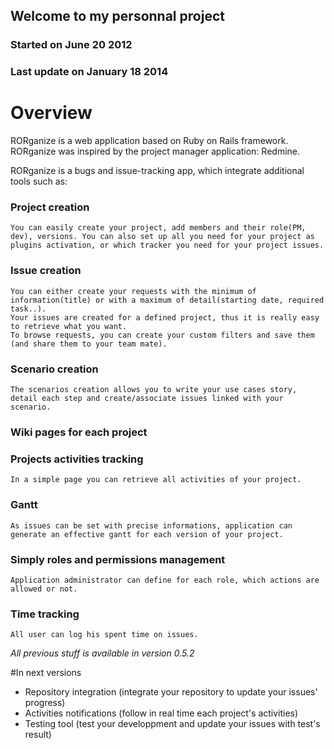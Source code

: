 ## Welcome to my personnal project
### Started on June 20 2012
### Last update on January 18 2014

# Overview

RORganize is a web application based on Ruby on Rails framework.
RORganize was inspired by the project manager application: Redmine.

RORganize is a bugs and issue-tracking app, which integrate additional tools such as:

### Project creation
	You can easily create your project, add members and their role(PM, dev), versions. You can also set up all you need for your project as plugins activation, or which tracker you need for your project issues.
	
### Issue creation
	You can either create your requests with the minimum of information(title) or with a maximum of detail(starting date, required task..).
	Your issues are created for a defined project, thus it is really easy to retrieve what you want. 
	To browse requests, you can create your custom filters and save them (and share them to your team mate).
	
### Scenario creation 
	The scenarios creation allows you to write your use cases story, detail each step and create/associate issues linked with your scenario. 
	
### Wiki pages for each project
	
### Projects activities tracking
	In a simple page you can retrieve all activities of your project. 
	
### Gantt
	As issues can be set with precise informations, application can generate an effective gantt for each version of your project.
	
### Simply roles and permissions management 
	Application administrator can define for each role, which actions are allowed or not.
	
### Time tracking 
	All user can log his spent time on issues.
	
_All previous stuff is available in version 0.5.2_	
	
#In next versions
* Repository integration (integrate your repository to update your issues' progress)
* Activities notifications (follow in real time each project's activities)
* Testing tool (test your developpment and update your issues with test's result)
